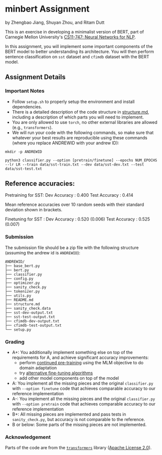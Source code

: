 # minbert Assignment
by Zhengbao Jiang, Shuyan Zhou, and Ritam Dutt

This is an exercise in developing a minimalist version of BERT, part of Carnegie Mellon University's [CS11-747: Neural Networks for NLP](http://www.phontron.com/class/nn4nlp2020/).

In this assignment, you will implement some important components of the BERT model to better understanding its architecture. 
You will then perform sentence classification on ``sst`` dataset and ``cfimdb`` dataset with the BERT model.

## Assignment Details

### Important Notes
* Follow `setup.sh` to properly setup the environment and install dependencies.
* There is a detailed description of the code structure in [structure.md](./structure.md), including a description of which parts you will need to implement.
* You are only allowed to use `torch`, no other external libraries are allowed (e.g., `transformers`).
* We will run your code with the following commands, so make sure that whatever your best results are reproducible using these commands (where you replace ANDREWID with your andrew ID):
```
mkdir -p ANDREWID

python3 classifier.py --option [pretrain/finetune] --epochs NUM_EPOCHS --lr LR --train data/sst-train.txt --dev data/sst-dev.txt --test data/sst-test.txt
```
## Reference accuracies: 

Pretraining for SST:
Dev Accuracy   : 0.400
Test Accuracy  : 0.414

Mean reference accuracies over 10 random seeds with their standard deviation shown in brackets.

Finetuning for SST :
Dev Accuracy   : 0.520 (0.006)
Test Accuracy  : 0.525 (0.007)


### Submission
The submission file should be a zip file with the following structure (assuming the andrew id is ``ANDREWID``):
```
ANDREWID/
├── base_bert.py
├── bert.py
├── classifier.py
├── config.py
├── optimizer.py
├── sanity_check.py
├── tokenizer.py
├── utils.py
├── README.md
├── structure.md
├── sanity_check.data
├── sst-dev-output.txt 
├── sst-test-output.txt 
├── cfimdb-dev-output.txt 
├── cfimdb-test-output.txt 
└── setup.py
```

### Grading
* A+: You additionally implement something else on top of the requirements for A, and achieve significant accuracy improvements:
    * perform [continued pre-training](https://arxiv.org/abs/2004.10964) using the MLM objective to do domain adaptation
    * try [alternative fine-tuning algorithms](https://www.aclweb.org/anthology/2020.acl-main.197)
    * add other model components on top of the model
* A: You implement all the missing pieces and the original ``classifier.py`` with ``--option finetune`` code that achieves comparable accuracy to our reference implementation
* A-: You implement all the missing pieces and the original ``classifier.py`` with ``--option pretrain`` code that achieves comparable accuracy to our reference implementation
* B+: All missing pieces are implemented and pass tests in ``sanity_check.py``, but accuracy is not comparable to the reference.
* B or below: Some parts of the missing pieces are not implemented.

### Acknowledgement
Parts of the code are from the [`transformers`](https://github.com/huggingface/transformers) library ([Apache License 2.0](./LICENSE)).
